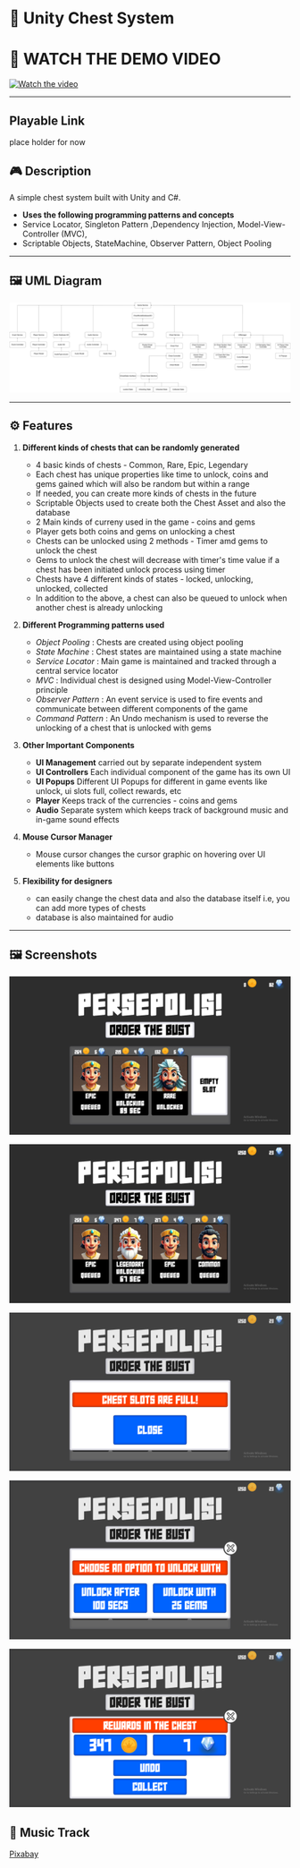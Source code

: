 # 🛒 Unity Chest System

# 🎥 WATCH THE DEMO VIDEO
[![Watch the video](https://img.youtube.com/vi/VvXNZMFVdY8/maxresdefault.jpg)](https://www.youtube.com/watch?v=VvXNZMFVdY8&t=1s)

---

## Playable Link
place holder for now

## 🎮 Description

A simple chest system built with Unity and C#.  
- **Uses the following programming patterns and concepts**
- Service Locator, Singleton Pattern ,Dependency Injection, Model-View-Controller (MVC),
- Scriptable Objects, StateMachine, Observer Pattern, Object Pooling

---

## 🖼️ UML Diagram

![UML Diagram](https://github.com/TheOne41799/MAT-II-Chest-System/blob/Branch18Refactor1/MAT%20II%20Chest%20System/Assets/Important%20Images/UML%20Diagram/ChestSystem.drawio.png#:~:text=346-,KB,-MAT%2DII%2DChest)  

---

## ⚙️ Features

1. **Different kinds of chests that can be randomly generated**  
   - 4 basic kinds of chests - Common, Rare, Epic, Legendary
   - Each chest has unique properties like time to unlock, coins and gems gained which will also be random but within a range
   - If needed, you can create more kinds of chests in the future
   - Scriptable Objects used to create both the Chest Asset and also the database
   - 2 Main kinds of curreny used in the game - coins and gems
   - Player gets both coins and gems on unlocking a chest
   - Chests can be unlocked using 2 methods - Timer amd gems to unlock the chest
   - Gems to unlock the chest will decrease with timer's time value if a chest has been initiated unlock process using timer
   - Chests have 4 different kinds of states - locked, unlocking, unlocked, collected
   - In addition to the above, a chest can also be queued to unlock when another chest is already unlocking

2. **Different Programming patterns used**  
   - *Object Pooling*     : Chests are created using object pooling
   - *State Machine*      : Chest states are maintained using a state machine
   - *Service Locator*    : Main game is maintained and tracked through a central service locator
   - *MVC*                : Individual chest is designed using Model-View-Controller principle
   - *Observer Pattern* : An event service is used to fire events and communicate between different components of the game
   - *Command Pattern* : An Undo mechanism is used to reverse the unlocking of a chest that is unlocked with gems

3. **Other Important Components**  
   - **UI Management** carried out by separate independent system
   - **UI Controllers** Each individual component of the game has its own UI
   - **UI Popups** Different UI Popups for different in game events like unlock, ui slots full, collect rewards, etc
   - **Player** Keeps track of the currencies - coins and gems
   - **Audio** Separate system which keeps track of background music and in-game sound effects

4. **Mouse Cursor Manager**  
   - Mouse cursor changes the cursor graphic on hovering over UI elements like buttons 

5. **Flexibility for designers**  
   - can easily change the chest data and also the database itself i.e, you can add more types of chests
   - database is also maintained for audio

---

## 🖼️ Screenshots

![Alt Text](https://github.com/TheOne41799/MAT-II-Chest-System/blob/Branch18Refactor1/MAT%20II%20Chest%20System/Assets/Important%20Images/Screenshots/Screenshot%20(135).png?raw=true)

![Alt Text](https://github.com/TheOne41799/MAT-II-Chest-System/blob/Branch18Refactor1/MAT%20II%20Chest%20System/Assets/Important%20Images/Screenshots/Screenshot%20(136).png?raw=true)  

![Alt Text](https://github.com/TheOne41799/MAT-II-Chest-System/blob/Branch18Refactor1/MAT%20II%20Chest%20System/Assets/Important%20Images/Screenshots/Screenshot%20(137).png?raw=true)  

![Alt Text](https://github.com/TheOne41799/MAT-II-Chest-System/blob/Branch18Refactor1/MAT%20II%20Chest%20System/Assets/Important%20Images/Screenshots/Screenshot%20(138).png?raw=true)  

![Alt Text](https://github.com/TheOne41799/MAT-II-Chest-System/blob/Branch18Refactor1/MAT%20II%20Chest%20System/Assets/Important%20Images/Screenshots/Screenshot%20(139).png?raw=true) 

## 🎵 Music Track
[Pixabay](https://pixabay.com/users/freesound_community-46691455/)

